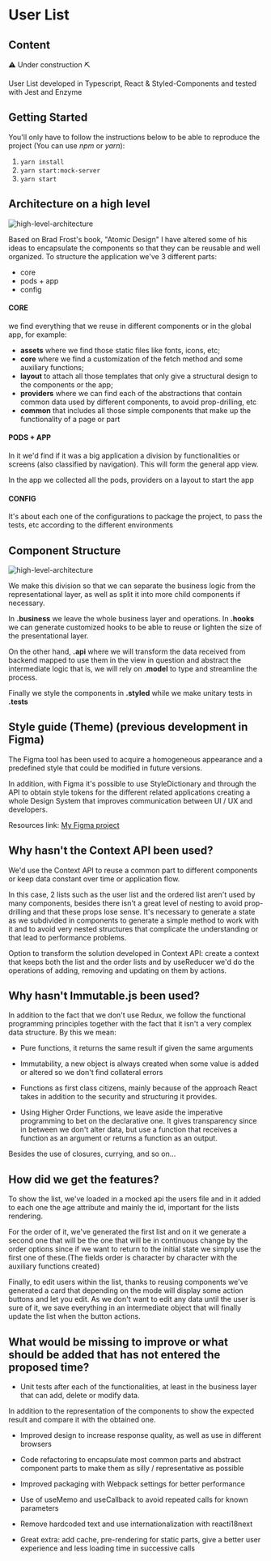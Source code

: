 # User List

## Content

⚠️ Under construction ⛏️

User List developed in Typescript, React & Styled-Components and tested with Jest and Enzyme

## Getting Started

You'll only have to follow the instructions below to be able to reproduce the project (You can use _npm_ or _yarn_):

1. `yarn install`
2. `yarn start:mock-server`
3. `yarn start`

## Architecture on a high level

![high-level-architecture](./src/assets/images/high-level-architecture.png)

Based on Brad Frost's book, "Atomic Design" I have altered some of his ideas to encapsulate the components so that they can be reusable and well organized.
To structure the application we've 3 different parts:

- core
- pods + app
- config

#### CORE

we find everything that we reuse in different components or in the global app, for example:

- **assets** where we find those static files like fonts, icons, etc;
- **core** where we find a customization of the fetch method and some auxiliary functions;
- **layout** to attach all those templates that only give a structural design to the components or the app;
- **providers** where we can find each of the abstractions that contain common data used by different components, to avoid prop-drilling, etc
- **common** that includes all those simple components that make up the functionality of a page or part

#### PODS + APP

In it we'd find if it was a big application a division by functionalities or screens (also classified by navigation). This will form the general app view.

In the app we collected all the pods, providers on a layout to start the app

#### CONFIG

It's about each one of the configurations to package the project, to pass the tests, etc according to the different environments

## Component Structure

![high-level-architecture](./src/assets/images/component-structure.png)

We make this division so that we can separate the business logic from the representational layer, as well as split it into more child components if necessary.

In **.business** we leave the whole business layer and operations. In **.hooks** we can generate customized hooks to be able to reuse or lighten the size of the presentational layer.

On the other hand, **.api** where we will transform the data received from backend mapped to use them in the view in question and abstract the intermediate logic that is, we will rely on **.model** to type and streamline the process.

Finally we style the components in **.styled** while we make unitary tests in **.tests**

## Style guide (Theme) (previous development in Figma)

The Figma tool has been used to acquire a homogeneous appearance and a predefined style that could be modified in future versions.

In addition, with Figma it's possible to use StyleDictionary and through the API to obtain style tokens for the different related applications creating a whole Design System that improves communication between UI / UX and developers.

Resources link: [My Figma project](https://www.figma.com/file/FePSOlXe9rx7iAWNyfcfUB/frangaliana-portfolio?node-id=0%3A1)

## Why hasn't the Context API been used?

We'd use the Context API to reuse a common part to different components or keep data constant over time or application flow.

In this case, 2 lists such as the user list and the ordered list aren't used by many components, besides there isn't a great level of nesting to avoid prop-drilling and that these props lose sense. It's necessary to generate a state as we subdivided in components to generate a simple method to work with it and to avoid very nested structures that complicate the understanding or that lead to performance problems.

Option to transform the solution developed in Context API: create a context that keeps both the list and the order lists and by useReducer we'd do the operations of adding, removing and updating on them by actions.

## Why hasn't Immutable.js been used?

In addition to the fact that we don't use Redux, we follow the functional programming principles together with the fact that it isn't a very complex data structure. By this we mean:

- Pure functions, it returns the same result if given the same arguments

- Immutability, a new object is always created when some value is added or altered so we don't find collateral errors

- Functions as first class citizens, mainly because of the approach React takes in addition to the security and structuring it provides.

- Using Higher Order Functions, we leave aside the imperative programming to bet on the declarative one. It gives transparency since in between we don't alter data, but use a function that receives a function as an argument or returns a function as an output.

Besides the use of closures, currying, and so on...

## How did we get the features?

To show the list, we've loaded in a mocked api the users file and in it added to each one the age attribute and mainly the id, important for the lists rendering.

For the order of it, we've generated the first list and on it we generate a second one that will be the one that will be in continuous change by the order options since if we want to return to the initial state we simply use the first one of these.(The fields order is character by character with the auxiliary functions created)

Finally, to edit users within the list, thanks to reusing components we've generated a card that depending on the mode will display some action buttons and let you edit. As we don't want to edit any data until the user is sure of it, we save everything in an intermediate object that will finally update the list when the button actions.

## What would be missing to improve or what should be added that has not entered the proposed time?

- Unit tests after each of the functionalities, at least in the business layer that can add, delete or modify data.

In addition to the representation of the components to show the expected result and compare it with the obtained one.

- Improved design to increase response quality, as well as use in different browsers

- Code refactoring to encapsulate most common parts and abstract component parts to make them as silly / representative as possible

- Improved packaging with Webpack settings for better performance

- Use of useMemo and useCallback to avoid repeated calls for known parameters

- Remove hardcoded text and use internationalization with reacti18next

- Great extra: add cache, pre-rendering for static parts, give a better user experience and less loading time in successive calls
